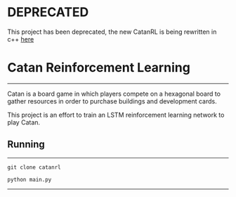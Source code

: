 # DEPRECATED
This project has been deprecated, the new CatanRL is being rewritten in c++ [here](https://github.com/willjallen/CatanRL2)

# Catan Reinforcement Learning
<hr/>
Catan is a board game in which players compete on a hexagonal board to gather resources in order to purchase buildings and development cards.

This project is an effort to train an LSTM reinforcement learning network to play Catan. 


## Running
<hr/>

`git clone catanrl`

`python main.py`

<hr/>
